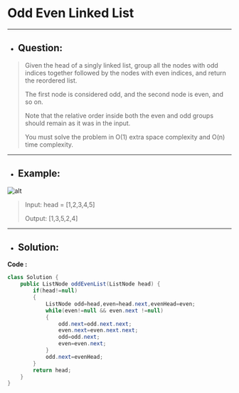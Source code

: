 # Odd Even Linked List
---
- ## Question:
> Given the head of a singly linked list, group all the nodes with odd indices together followed by the nodes with even indices, and return the reordered list.
> 
> The first node is considered odd, and the second node is even, and so on.
> 
> Note that the relative order inside both the even and odd groups should remain as it was in the input.
> 
> You must solve the problem in O(1) extra space complexity and O(n) time complexity.
---
- ## Example:
![alt](https://assets.leetcode.com/uploads/2021/03/10/oddeven-linked-list.jpg)
> Input: head = [1,2,3,4,5]
> 
> Output: [1,3,5,2,4]
---
- ## Solution:
**Code :**
```java
class Solution {
    public ListNode oddEvenList(ListNode head) {
        if(head!=null)
        {
            ListNode odd=head,even=head.next,evenHead=even;
            while(even!=null && even.next !=null)
            {
                odd.next=odd.next.next;
                even.next=even.next.next;
                odd=odd.next;
                even=even.next;
            }
            odd.next=evenHead;
        }
        return head;
    }
}
